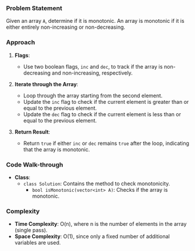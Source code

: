 ### Problem Statement
Given an array `A`, determine if it is monotonic. An array is monotonic if it is either entirely non-increasing or non-decreasing.

### Approach
1. **Flags**:
   - Use two boolean flags, `inc` and `dec`, to track if the array is non-decreasing and non-increasing, respectively.

2. **Iterate through the Array**:
   - Loop through the array starting from the second element.
   - Update the `inc` flag to check if the current element is greater than or equal to the previous element.
   - Update the `dec` flag to check if the current element is less than or equal to the previous element.

3. **Return Result**:
   - Return `true` if either `inc` or `dec` remains `true` after the loop, indicating that the array is monotonic.

### Code Walk-through
- **Class**:
  - `class Solution`: Contains the method to check monotonicity.
    - `bool isMonotonic(vector<int> A)`: Checks if the array is monotonic.

### Complexity
- **Time Complexity**: O(n), where n is the number of elements in the array (single pass).
- **Space Complexity**: O(1), since only a fixed number of additional variables are used.
